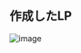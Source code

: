 ## 作成したLP
![image](https://github.com/user-attachments/assets/1e99c953-1ddb-488e-9c03-e3f8721998ae)
